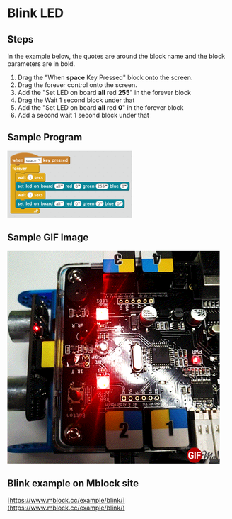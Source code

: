 # Blink LED

## Steps
In the example below, the quotes are around the block name and the block parameters are in bold.

1. Drag the "When **space** Key Pressed" block onto the screen.
2. Drag the forever control onto the screen.
3. Add the "Set LED on board **all** red **255**" in the forever block
3. Drag the Wait 1 second block under that
3. Add the "Set LED on board **all** red **0**" in the forever block
4. Add a second wait 1 second block under that

## Sample Program
![Blink](../img/blink.png)

## Sample GIF Image
![Blink GIF](../img/blink.gif)

## Blink example on Mblock site
[https://www.mblock.cc/example/blink/](https://www.mblock.cc/example/blink/)
